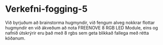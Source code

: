 # Verkefni-fogging-5
Við byrjuðum að brainstorma hugmyndir, við fengum alveg nokkrar flottar hugmyndir en við ákveðum að nota FREENOVE 8 RGB LED Module, eins og nafnið útskrýrir eru það með 8 rgbs sem geta blikkað fallega með rétta kóðanum. 
